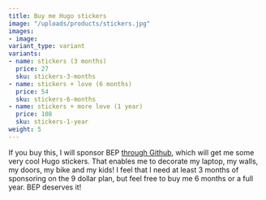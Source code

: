 ```yaml
---
title: Buy me Hugo stickers
image: "/uploads/products/stickers.jpg"
images:
- image:
variant_type: variant
variants:
- name: stickers (3 months)
  price: 27
  sku: stickers-3-months
- name: stickers + love (6 months)
  price: 54
  sku: stickers-6-months
- name: stickers + more love (1 year)
  price: 108
  sku: stickers-1-year
weight: 5
---
```


If you buy this, I will sponsor BEP [through Github](https://github.com/sponsors/bep), which will get me some very cool Hugo stickers. That enables me to decorate my laptop, my walls, my doors, my bike and my kids! I feel that I need at least 3 months of sponsoring on the 9 dollar plan, but feel free to buy me 6 months or a full year. BEP deserves it!
